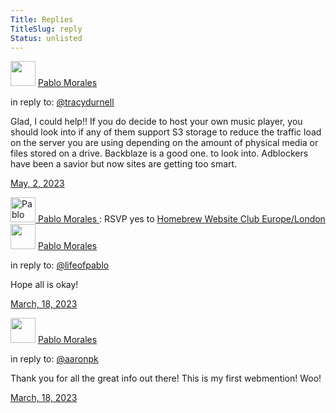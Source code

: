 ```yaml
---
Title: Replies
TitleSlug: reply
Status: unlisted
---
```


  <div class="h-entry">
    <div class="u-author h-card">
      <img src="https://static.lifeofpablo.com/pabs-cropped.jpg" class="u-photo" width="40">
      <a href="https://lifeofpablo.com/" class="u-url p-name">Pablo Morales</a>
    </div>
    <p>in reply to: <a class="u-in-reply-to" href="https://tracydurnell.com/2023/04/25/listening-to-music-without-a-streaming-subscription">@tracydurnell</a></p>
    <p class="e-content">Glad, I could help!! If you do decide to host your own music player, you should look into if any of them support S3 storage to reduce the traffic load on the server you are using depending on the amount of physical media or files stored on a drive. Backblaze is a good one. to look into. Adblockers have been a savior but now sites are getting too smart.</p>
    <p>
      <a href="https://lifeofpablo.com/reply" class="u-url">
        <time class="dt-published" datetime="2023-05-02T17:15:00-0700">May, 2, 2023</time>
      </a>
    </p>
</div>

<div class="h-entry">
  <span class="p-author h-card">
    <a class="u-url" href="https://lifeofpablo.com/">
      <img class="u-photo" src="https://static.lifeofpablo.com/pabs-cropped.jpg" width="40" alt="Pablo Morales' photo"/>
      <span class="p-name">Pablo Morales</span>
    </a>
  </span>:
  RSVP <span class="p-rsvp">yes</span>
  to <a href="https://events.indieweb.org/2023/04/homebrew-website-club-europe-london-o4OAvbs0jJad" class="u-in-reply-to">Homebrew Website Club Europe/London</a>
</div>

  <div class="h-entry">
    <div class="u-author h-card">
      <img src="https://static.lifeofpablo.com/pabs-cropped.jpg" class="u-photo" width="40">
      <a href="https://lifeofpablo.com/" class="u-url p-name">Pablo Morales</a>
    </div>
    <p>in reply to: <a class="u-in-reply-to" href="https://lifeofpablo.com/blog/learning-rust-and-what-s-to-come">@lifeofpablo</a></p>
    <p class="e-content">Hope all is okay! </p>
    <p>
      <a href="https://lifeofpablo.com/reply" class="u-url">
        <time class="dt-published" datetime="2023-03-18T17:01:00-0700">March, 18, 2023</time>
      </a>
    </p>
</div>


  <div class="h-entry">
    <div class="u-author h-card">
      <img src="https://static.lifeofpablo.com/pabs-cropped.jpg" class="u-photo" width="40">
      <a href="https://lifeofpablo.com/" class="u-url p-name">Pablo Morales</a>
    </div>
    <p>in reply to: <a class="u-in-reply-to" href="https://aaronparecki.com/2018/06/30/11/your-first-webmention">@aaronpk</a></p>
    <p class="e-content">Thank you for all the great info out there! This is my first webmention! Woo! </p>
    <p>
      <a href="https://lifeofpablo.com/reply" class="u-url">
        <time class="dt-published" datetime="2023-03-18T17:15:00-0700">March, 18, 2023</time>
      </a>
    </p>
</div>
